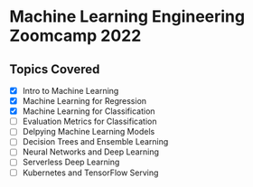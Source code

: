 # Machine Learning Engineering Zoomcamp 2022

## Topics Covered

- [X] Intro to Machine Learning
- [X] Machine Learning for Regression
- [X] Machine Learning for Classification
- [ ] Evaluation Metrics for Classification
- [ ] Delpying Machine Learning Models
- [ ] Decision Trees and Ensemble Learning
- [ ] Neural Networks and Deep Learning
- [ ] Serverless Deep Learning
- [ ] Kubernetes and TensorFlow Serving
